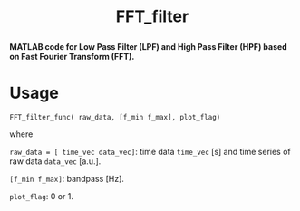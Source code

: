 

# <p align=center>FFT_filter</p>
__MATLAB code for Low Pass Filter (LPF) and High Pass Filter (HPF) based on Fast Fourier Transform (FFT).__


# Usage

`FFT_filter_func( raw_data, [f_min f_max], plot_flag)`

where

`raw_data = [ time_vec data_vec]`: time data `time_vec` [s] and time series of raw data `data_vec` [a.u.].

`[f_min f_max]`: bandpass [Hz]. 

`plot_flag`: 0 or 1.

